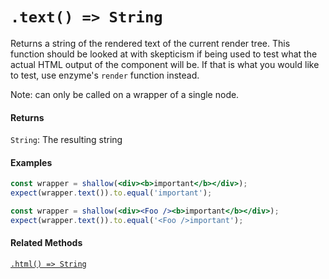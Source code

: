 # `.text() => String`

Returns a string of the rendered text of the current render tree.  This function should be
looked at with skepticism if being used to test what the actual HTML output of the component
will be. If that is what you would like to test, use enzyme's `render` function instead.

Note: can only be called on a wrapper of a single node.


#### Returns

`String`: The resulting string



#### Examples

```jsx
const wrapper = shallow(<div><b>important</b></div>);
expect(wrapper.text()).to.equal('important');
```

```jsx
const wrapper = shallow(<div><Foo /><b>important</b></div>);
expect(wrapper.text()).to.equal('<Foo />important');
```



#### Related Methods

[`.html() => String`](html.md)
